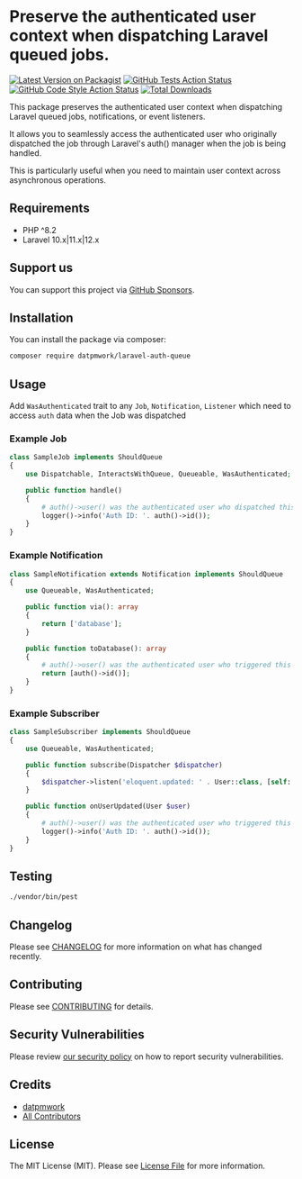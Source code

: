 # Preserve the authenticated user context when dispatching Laravel queued jobs.

[![Latest Version on Packagist](https://img.shields.io/packagist/v/datpmwork/laravel-auth-queue.svg?style=flat-square)](https://packagist.org/packages/datpmwork/laravel-auth-queue)
[![GitHub Tests Action Status](https://img.shields.io/github/actions/workflow/status/datpmwork/laravel-auth-queue/run-tests.yml?branch=main&label=tests&style=flat-square)](https://github.com/datpmwork/laravel-auth-queue/actions?query=workflow%3Arun-tests+branch%3Amain)
[![GitHub Code Style Action Status](https://img.shields.io/github/actions/workflow/status/datpmwork/laravel-auth-queue/fix-php-code-style-issues.yml?branch=main&label=code%20style&style=flat-square)](https://github.com/datpmwork/laravel-auth-queue/actions?query=workflow%3A"Fix+PHP+code+style+issues"+branch%3Amain)
[![Total Downloads](https://img.shields.io/packagist/dt/datpmwork/laravel-auth-queue.svg?style=flat-square)](https://packagist.org/packages/datpmwork/laravel-auth-queue)

This package preserves the authenticated user context when dispatching Laravel queued jobs, notifications, or event
listeners. 

It allows you to seamlessly access the authenticated user who originally dispatched the job through Laravel's
auth() manager when the job is being handled. 

This is particularly useful when you need to maintain user context across
asynchronous operations.

## Requirements

- PHP ^8.2
- Laravel 10.x|11.x|12.x

## Support us

You can support this project via [GitHub Sponsors](https://github.com/sponsors/datpmwork).

## Installation

You can install the package via composer:

```bash
composer require datpmwork/laravel-auth-queue
```

## Usage

Add `WasAuthenticated` trait to any `Job`, `Notification`, `Listener` which need to access `auth` data when the Job was dispatched

### Example Job
```php
class SampleJob implements ShouldQueue
{
    use Dispatchable, InteractsWithQueue, Queueable, WasAuthenticated;

    public function handle()
    {
        # auth()->user() was the authenticated user who dispatched this job
        logger()->info('Auth ID: '. auth()->id());
    }
}
```

### Example Notification
```php
class SampleNotification extends Notification implements ShouldQueue
{
    use Queueable, WasAuthenticated;

    public function via(): array
    {
        return ['database'];
    }

    public function toDatabase(): array
    {
        # auth()->user() was the authenticated user who triggered this notification
        return [auth()->id()];
    }
}
```

### Example Subscriber
```php
class SampleSubscriber implements ShouldQueue
{
    use Queueable, WasAuthenticated;

    public function subscribe(Dispatcher $dispatcher)
    {
        $dispatcher->listen('eloquent.updated: ' . User::class, [self::class, 'onUserUpdated']);
    }

    public function onUserUpdated(User $user)
    {
        # auth()->user() was the authenticated user who triggered this event
        logger()->info('Auth ID: '. auth()->id());
    }
}
```

## Testing

```bash
./vendor/bin/pest
```

## Changelog

Please see [CHANGELOG](CHANGELOG.md) for more information on what has changed recently.

## Contributing

Please see [CONTRIBUTING](CONTRIBUTING.md) for details.

## Security Vulnerabilities

Please review [our security policy](../../security/policy) on how to report security vulnerabilities.

## Credits

- [datpmwork](https://github.com/datpmwork)
- [All Contributors](../../contributors)

## License

The MIT License (MIT). Please see [License File](LICENSE.md) for more information.

